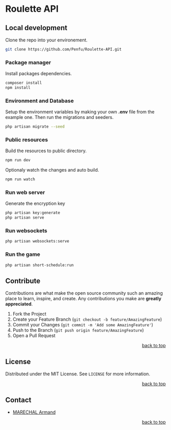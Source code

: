 <span name="readme-top"></span>

# Roulette API

## Local development

Clone the repo into your environement.

```bash
git clone https://github.com/Penfu/Roulette-API.git
```

### Package manager

Install packages dependencies.

```bash
composer install
npm install
```

### Environment and Database

Setup the environment variables by making your own **.env** file from the example one.
Then run the migrations and seeders.

```bash
php artisan migrate --seed
```

### Public resources

Build the resources to public directory.

```bash
npm run dev
```

Optionaly watch the changes and auto build.

```bash
npm run watch
```

### Run web server

Generate the encryption key

```bash
php artisan key:generate
php artisan serve
```

### Run websockets

```bash
php artisan websockets:serve
```

### Run the game

```bash
php artisan short-schedule:run
```

## Contribute

Contributions are what make the open source community such an amazing place to learn, inspire, and create. Any contributions you make are **greatly appreciated**.

1. Fork the Project
2. Create your Feature Branch (`git checkout -b feature/AmazingFeature`)
3. Commit your Changes (`git commit -m 'Add some AmazingFeature'`)
4. Push to the Branch (`git push origin feature/AmazingFeature`)
5. Open a Pull Request

<p align="right"><a href="#readme-top">back to top</a></p>

## License

Distributed under the MIT License. See `LICENSE` for more information.

<p align="right"><a href="#readme-top">back to top</a></p>

## Contact

- [MARECHAL Armand](https://github.com/Penfu)

<p align="right"><a href="#readme-top">back to top</a></p>
